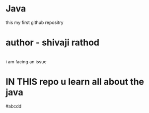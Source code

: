 # Java
this my first github repositry
<br>
# author - shivaji rathod
<br>
i am facing an issue

# IN THIS repo u learn all about the java
#abcdd